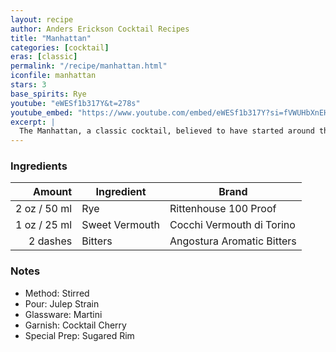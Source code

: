 ```yaml
---
layout: recipe
author: Anders Erickson Cocktail Recipes
title: "Manhattan"
categories: [cocktail]
eras: [classic]
permalink: "/recipe/manhattan.html"
iconfile: manhattan
stars: 3
base_spirits: Rye
youtube: "eWESf1b317Y&t=278s"
youtube_embed: "https://www.youtube.com/embed/eWESf1b317Y?si=fVWUHbXnEHzF820P"
excerpt: |
  The Manhattan, a classic cocktail, believed to have started around the 1860s or 1870s, with a rich history, is a sophisticated and timeless drink that has captivated cocktail enthusiasts for generations.
---
```


### Ingredients

|   Amount | Ingredient     | Brand                      |
| -------: | -------------- | -------------------------- |
|     2 oz / 50 ml | Rye            | Rittenhouse 100 Proof      |
|     1 oz / 25 ml | Sweet Vermouth | Cocchi Vermouth di Torino  |
| 2 dashes | Bitters        | Angostura Aromatic Bitters |

### Notes

- Method: Stirred
- Pour: Julep Strain
- Glassware: Martini
- Garnish: Cocktail Cherry
- Special Prep: Sugared Rim
